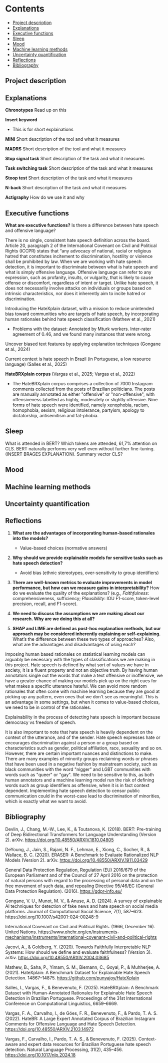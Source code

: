 # Contents

- [Project description](#project-description)
- [Explanations](#explanations)
- [Executive functions](#executive-functions)
- [Sleep](#sleep)
- [Mood](#mood)
- [Machine learning methods](#machine-learning-methods)
- [Uncertainty quantification](#uncertainty-quantification)
- [Reflections](#reflections)
- [Bibliography](#bibliography)

## Project description

## Explanations

**Chronotypes**
Read up on this

**Insert keyword** 
- This is for short explainations

**MINI**
Short description of the tool and what it measures

**MADRS**
Short description of the tool and what it measures

**Stop signal task**
Short description of the task and what it measures

**Task switching task**
Short description of the task and what it measures

**Stoop test**
Short description of the task and what it measures

**N-back**
Short description of the task and what it measures

**Actigraphy**
How do we use it and why


## Executive functions

**What are executive functions?** Is there a difference between hate speech and offensive language?

There is no single, consistent hate speech definition across the board. Article 20, paragraph 2 of the International Covenant on Civil and Political Rights (ICCPR) states that “any advocacy of national, racial or religious hatred that constitutes incitement to discrimination, hostility or violence shall be prohibited by law. When we are working with hate speech detection, it is important to discriminate between what is hate speech and what is simply offensive language. Offensive language can refer to any expression, such as profanity, insults, or vulgarity, that is likely to cause offense or discomfort, regardless of intent or target. Unlike hate speech, it does not necessarily involve attacks on individuals or groups based on intrinsic characteristics, nor does it inherently aim to incite hatred or discrimination. 

Introducing the HateXplain dataset, with a mission to reduce unintended bias toward communities who are targets of hate speech, by incorporating human rationales behind hate speech classification (Mathew et al., 2021)

- Problems with the dataset: Annotated by Mturk workers. Inter-rater agreement of 0.46, and we found many instances that were wrong.

Uncover biased text features by applying explanation techniques (Gongane et al., 2024)

Current context is hate speech in Brazil (in Portuguese, a low resource language) (Salles et al., 2025)

**HateBRXplain corpus** (Vargas et al., 2025; Vargas et al., 2022)

- The HateBRXplain corpus comprises a collection of 7000 Instagram comments collected from the posts of Brazilian politicians. The posts are manually annotated as either "offensive" or "non-offensive", with offensiveness labelled as highly, moderately or slightly offensive. Nine forms of hate speech were identified, namely xenophobia, racism, homophobia, sexism, religious intolerance, partyism, apology to dictatorship, antisemitism and fat-phobia.

## Sleep

What is attended in BERT? Which tokens are attended, 61,7% attention on CLS. BERT naturally performs very well even without further fine-tuning. (INSERT BRAGES EXPLANATION). Summary vector CLS?


## Mood


## Machine learning methods


## Uncertainty quantification


## Reflections

1. **What are the advantages of incorporating human-based rationales into the models?**
   - Value-based choices (normative answers)

2. **Why should we provide explainable models for sensitive tasks such as hate speech detection?**
   - Avoid bias (ethnic stereotypes, over-sensitivity to group identifiers)

3. **There are well-known metrics to evaluate improvements in model performance, but how can we measure gains in interpretability?** How do we evaluate the quality of the explanations? (e.g., *Faithfulness*: comprehensiveness, sufficiency; *Plausibility*: IOU F1-score, token-level precision, recall, and F1-score).

4. **We need to discuss the assumptions we are making about our research. Why are we doing this at all?**

5. **SHAP and LIME are defined as post-hoc explanation methods, but our approach may be considered inherently explaining or self-explaining.** What’s the difference between these two types of approaches? Also, what are the advantages and disadvantages of using each?

Imposing human based rationales on statistical learning models can arguably be necessary with the types of classifications we are making in this project. Hate speech is defined by what sort of values we have in society, it is a fluent property and not an objective truth. By having human annotators single out the words that make a text offensive or inoffensive, we have a greater chance of making our models pick up on the right cues for what makes a specific utterance hateful. We can avoid more random rationales that often come with machine learning because they are good at picking up any pattern, even ones that we don't see as meaningful. This is an advantage in some settings, but when it comes to value-based choices, we need to be in control of the rationales.

Explainability in the process of detecting hate speech is important because democracy vs freedom of speech.

It is also important to note that hate speech is heavily dependent on the context of the utterance, and of the sender. Hate speech expresses hate or encourages discrimination against a person or a group based on characteristics such as gender, political affiliation, race, sexuality and so on. However, there are certain important nuances and distinctions to make. There are many examples of minority groups reclaiming words or phrases that have been used in a negative fashion by mainstream society, such as black communities with the word "nigger" and LGBT communities with words such as "queer" or "gay". We need to be sensitive to this, as both human annotators and a machine learning model run the risk of defining words such as group identifiers as offensive, when it is in fact context dependent. Implementing hate speech detection to censor public communication could in the worst-case lead to discrimination of minorities, which is exactly what we want to avoid.

## Bibliography

Devlin, J., Chang, M.-W., Lee, K., & Toutanova, K. (2018). BERT: Pre-training of Deep Bidirectional Transformers for Language Understanding (Version 2). arXiv. https://doi.org/10.48550/ARXIV.1810.04805

DeYoung, J., Jain, S., Rajani, N. F., Lehman, E., Xiong, C., Socher, R., & Wallace, B. C. (2020). ERASER: A Benchmark to Evaluate Rationalized NLP Models (Version 2). arXiv. https://doi.org/10.48550/ARXIV.1911.03429

General Data Protection Regulation, Regulation (EU) 2016/679 of the European Parliament and of the Council of 27 April 2016 on the protection of natural persons with regard to the processing of personal data and on the free movement of such data, and repealing Directive 95/46/EC (General Data Protection Regulation). (2016). https://gdpr-info.eu/

Gongane, V. U., Munot, M. V., & Anuse, A. D. (2024). A survey of explainable AI techniques for detection of fake news and hate speech on social media platforms. Journal of Computational Social Science, 7(1), 587–623. https://doi.org/10.1007/s42001-024-00248-9

International Covenant on Civil and Political Rights. (1966, December 16). United Nations. https://www.ohchr.org/en/instruments-mechanisms/instruments/international-covenant-civil-and-political-rights

Jacovi, A., & Goldberg, Y. (2020). Towards Faithfully Interpretable NLP Systems: How should we define and evaluate faithfulness? (Version 3). arXiv. https://doi.org/10.48550/ARXIV.2004.03685

Mathew, B., Saha, P., Yimam, S. M., Biemann, C., Goyal, P., & Muhherjee, A. (2021). HateXplain: A Benchmark Dataset for Explainable Hate Speech Detection. 14867–14875. https://github.com/punyajoy/HateXplain

Salles, I., Vargas, F., & Benevenuto, F. (2025). HateBRXplain: A Benchmark Dataset with Human-Annotated Rationales  for Explainable Hate Speech Detection in Brazilian Portuguese. Proceedings of the 31st International Conference on Computational Linguistics, 6659–6669.

Vargas, F. A., Carvalho, I., de Góes, F. R., Benevenuto, F., & Pardo, T. A. S. (2022). HateBR: A Large Expert Annotated Corpus of Brazilian Instagram Comments for Offensive Language and Hate Speech Detection. https://doi.org/10.48550/ARXIV.2103.14972

Vargas, F., Carvalho, I., Pardo, T. A. S., & Benevenuto, F. (2025). Context-aware and expert data resources for Brazilian Portuguese hate speech detection. Natural Language Processing, 31(2), 435–456. https://doi.org/10.1017/nlp.2024.18

